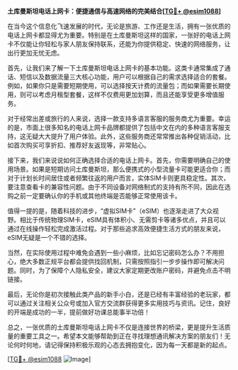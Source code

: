 **土库曼斯坦电话上网卡：便捷通信与高速网络的完美结合[[TG💪+ @esim1088](https://t.me/s/esim1088)]**

在当今这个信息化飞速发展的时代，无论是旅游、工作还是生活，拥有一张优质的电话上网卡都显得尤为重要。特别是在土库曼斯坦这样的国家，一张好的电话上网卡不仅能让你轻松与家人朋友保持联系，还能为你提供稳定、快速的网络服务，让出行更加无忧无虑。

首先，让我们来了解一下土库曼斯坦电话上网卡的基本功能。这类卡通常集成了通话、短信以及数据流量三大核心功能，用户可以根据自己的需求选择适合的套餐。例如，如果你只是需要短期使用，可以选择按天计费的流量包；而如果需要长期使用，则可以考虑月租型套餐，这样不仅费用更加划算，而且还能享受更多增值服务。

对于经常出差或旅行的人来说，选择一款支持多语言客服的服务商尤为重要。幸运的是，市面上很多知名的电话上网卡品牌都提供了包括中文在内的多种语言客服支持，这无疑大大提升了用户体验。此外，这些服务商还常常推出各种促销活动，比如首次购买可享折扣、推荐好友返现等，非常贴心。

接下来，我们来说说如何正确选择合适的电话上网卡。首先，你需要明确自己的使用场景。如果是短期访问土库曼斯坦，那么便携式的小型流量卡可能更适合你；而对于计划长时间居住或者频繁往返的用户而言，实体SIM卡则更具稳定性。其次，要注意查看卡的兼容性问题。由于不同设备对网络制式的支持有所不同，因此在选购之前一定要确认你的手机或其他终端是否能够正常使用该卡。

值得一提的是，随着科技的进步，“虚拟SIM卡”（eSIM）也逐渐走进了大众视野。相比于传统物理SIM卡，eSIM具有体积小、无需剪卡等诸多优点，并且可以通过在线操作轻松完成激活过程。对于那些追求高效便捷生活方式的朋友来说，eSIM无疑是一个不错的选择。

当然，在实际使用过程中难免会遇到一些小麻烦，比如忘记密码怎么办？不用担心，绝大多数正规平台都会提供找回机制，只需按照指引一步步操作即可解决问题。同时，为了保障个人隐私安全，建议大家定期更改账户密码，并避免点击不明链接。

最后，无论你是初次接触此类产品的新手小白，还是已经有丰富经验的老玩家，都可以通过关注相关公众号或加入官方交流群获得更多实用技巧与资讯。记住，良好的开端是成功的一半，提前做好功课总能事半功倍！

总之，一张优质的土库曼斯坦电话上网卡不仅是连接世界的桥梁，更是提升生活质量的重要工具之一。希望本文能够帮助到正在寻找理想通讯解决方案的朋友们！无论何时何地，请记得保持积极乐观的心态去拥抱变化，因为每一天都是新的起点。

[[TG💪+ @esim1088](https://t.me/s/esim1088) ![Image](https://i.postimg.cc/4NQfJmqS/Snipaste-2025-05-13-00-14-12.png)]
